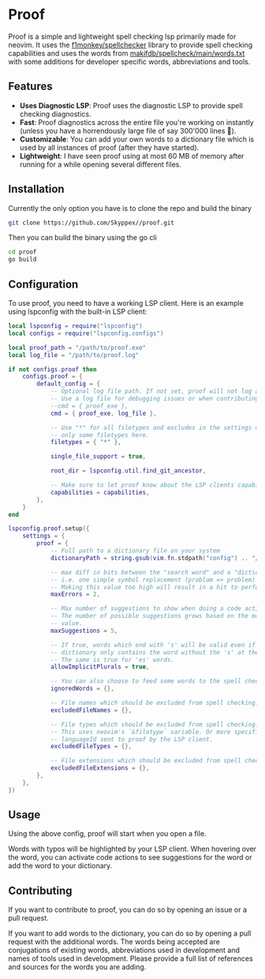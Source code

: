 # Proof

Proof is a simple and lightweight spell checking lsp primarily made for neovim.
It uses the
[f1monkey/spellchecker](https://github.com/f1monkey/spellchecker)
    library to provide spell checking capabilities and uses the words from
[makifdb/spellcheck/main/words.txt](https://raw.githubusercontent.com/makifdb/spellcheck/main/words.txt)
with some additions for developer specific words, abbreviations and tools.

## Features

- **Uses Diagnostic LSP**: Proof uses the diagnostic LSP to provide spell
checking diagnostics.
- **Fast**: Proof diagnostics across the entire file you're
working on instantly (unless you have a horrendously large file of say 300'000
lines :eyes:).
- **Customizable**: You can add your own words to a dictionary file which is
used by all instances of proof (after they have started).
- **Lightweight**: I have seen proof using at most 60 MB of memory after running for a while
  opening several different files.

## Installation

Currently the only option you have is to clone the repo and build the binary

```sh
git clone https://github.com/Skyppex//proof.git
```

Then you can build the binary using the go cli

```sh
cd proof
go build
```

## Configuration

To use proof, you need to have a working LSP client. Here is an example using
lspconfig with the built-in LSP client:

```lua
local lspconfig = require("lspconfig")
local configs = require("lspconfig.configs")

local proof_path = "/path/to/proof.exe"
local log_file = "/path/to/proof.log"

if not configs.proof then
    configs.proof = {
        default_config = {
            -- Optional log file path. If not set, proof will not log anything.
            -- Use a log file for debugging issues or when contributing.
            --cmd = { proof_exe },
            cmd = { proof_exe, log_file },

            -- Use "*" for all filetypes and excludes in the settings or specify
            -- only some filetypes here.
            filetypes = { "*" },

            single_file_support = true,

            root_dir = lspconfig.util.find_git_ancestor,

            -- Make sure to let proof know about the LSP clients capabilities.
            capabilities = capabilities,
        },
    }
end

lspconfig.proof.setup({
    settings = {
        proof = {
            -- Full path to a dictionary file on your system
            dictionaryPath = string.gsub(vim.fn.stdpath("config") .. "/proof/dictionary.txt", "\\", "/"),

            -- max diff in bits between the "search word" and a "dictionary word".
            -- i.e. one simple symbol replacement (problam => problem) is a two-bit difference.
            -- Making this value too high will result in a hit to performance.
            maxErrors = 2,

            -- Max number of suggestions to show when doing a code action.
            -- The number of possible suggestions grows based on the maxErrors
            -- value.
            maxSuggestions = 5,

            -- If true, words which end with 's' will be valid even if the
            -- dictionary only contains the word without the 's' at the end.
            -- The same is true for 'es' words.
            allowImplicitPlurals = true,

            -- You can also choose to feed some words to the spell checker here.
            ignoredWords = {},

            -- File names which should be excluded from spell checking.
            excludedFileNames = {},

            -- File types which should be excluded from spell checking.
            -- This uses neovim's `&filetype` variable. Or more specifically the
            -- languageId sent to proof by the LSP client.
            excludedFileTypes = {},

            -- File extensions which should be excluded from spell checking.
            excludedFileExtensions = {},
        },
    },
})
```

## Usage

Using the above config, proof will start when you open a file.

Words with typos will be highlighted by your LSP client. When hovering over the
word, you can activate code actions to see suggestions for the word or add the
word to your dictionary.

## Contributing

If you want to contribute to proof, you can do so by opening an issue or a pull
request.

If you want to add words to the dictionary, you can do so by opening a
pull request with the additional words. The words being accepted are
conjugations of existing words, abbreviations used in development and names of
tools used in development.
Please provide a full list of references and sources for the words you are
adding.
